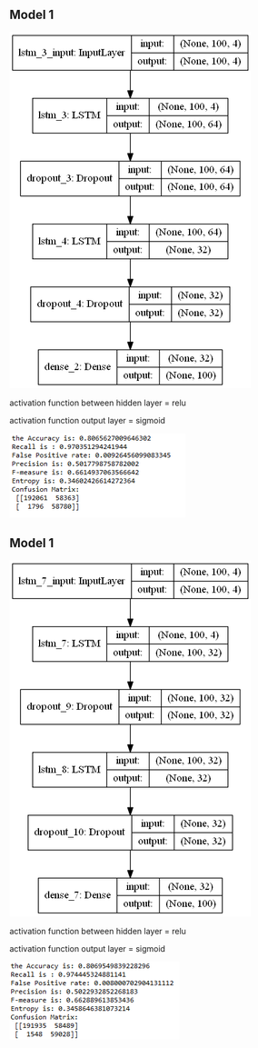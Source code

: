 ## Model 1
![alt text](model1.png)

activation function between hidden layer = relu

activation function output layer = sigmoid

![alt text](Model1Result.png)

## Model 1
![alt text](model2.png)

activation function between hidden layer = relu

activation function output layer = sigmoid

![alt text](Model2Result.png)

